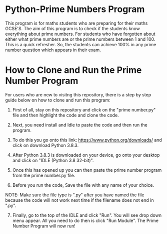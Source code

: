 # Python-Prime Numbers Program
This program is for maths students who are preparing for their maths GCSE'S.
The aim of this program is to check if the students know everything about prime numbers.
For students who have forgotten about either what  prime numbers are or the prime numbers between 1 and 100. This is a quick refresher.
So, the students can achieve 100% in any prime number question which appears in their exam.
 
 # How to Clone and Run the Prime Number Program 
For users who are new to visitng this repository, there is a step by step guide below on how to clone and run this program:
1) First of all, stay on this repository and click on the "prime number.py" file and then  highlight the code and clone the code.

2) Next, you need install and Idle to paste the code and then run the program. 

3) To do this you go onto this link: https://www.python.org/downloads/ and click on download Python 3.8.3.

4) After Python 3.8.3 is downloaded on your device, go onto your desktop and click on "IDLE (Python 3.8 32-bit)".

5) Once this has opened up you can then paste the prime number program from the prime number.py file.

6) Before you run the code, Save the file with any name of your choice.

NOTE: Make sure the file type is ".py" after you have named the file because the code will not work next time if the filename does not end in ".py".

7) Finally, go to the top of the IDLE and click "Run". You will see drop down menu appear. All you need to do then is click "Run Module". The Prime Number Program will now run!
